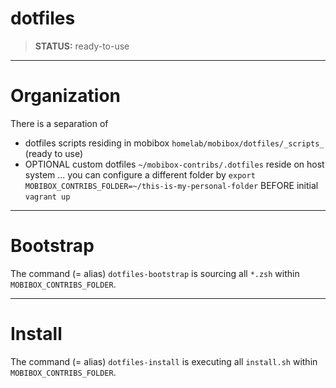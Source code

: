# dotfiles

> **STATUS:** ready-to-use

---

# Organization

There is a separation of

* dotfiles scripts residing in mobibox `homelab/mobibox/dotfiles/_scripts_` (ready to use)
* OPTIONAL custom dotfiles `~/mobibox-contribs/.dotfiles` reside on host system ... you can configure a different folder by `export MOBIBOX_CONTRIBS_FOLDER=~/this-is-my-personal-folder` BEFORE initial `vagrant up`

---

# Bootstrap

The command (= alias) `dotfiles-bootstrap` is sourcing all `*.zsh` within `MOBIBOX_CONTRIBS_FOLDER`.

---

# Install

The command (= alias) `dotfiles-install` is executing all `install.sh` within `MOBIBOX_CONTRIBS_FOLDER`.